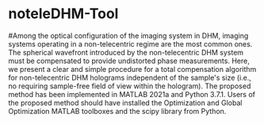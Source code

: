 # noteleDHM-Tool

#Among the optical configuration of the imaging system in DHM, imaging systems operating in a non-telecentric regime are the most common ones. The spherical wavefront introduced by the non-telecentric DHM system must be compensated to provide undistorted phase measurements. Here, we present a clear and simple procedure for a total compensation algorithm for non-telecentric DHM holograms independent of the sample's size (i.e., no requiring sample-free field of view within the hologram). The proposed method has been implemented in MATLAB 2021a and Python 3.7.1. Users of the proposed method should have installed the Optimization and Global Optimization MATLAB toolboxes and the scipy library from Python.
